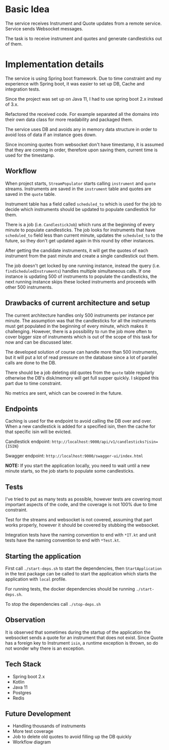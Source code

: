 # Basic Idea

The service receives Instrument and Quote updates from a remote service. Service sends Websocket messages. 

The task is to receive instrument and quotes and generate candlesticks out of them. 


# Implementation details
The service is using Spring boot framework. Due to time constraint and my experience with Spring boot, it was easier to set up DB, Cache and integration tests.

Since the project was set up on Java 11, I had to use spring boot 2.x instead of 3.x.

Refactored the received code. For example separated all the domains into their own data class for more readability and packaged them.

The service uses DB and avoids any in memory data structure in order to avoid loss of data if an instance goes down.

Since incoming quotes from websocket don't have timestamp, it is assumed that they are coming in order, therefore upon saving them, current time is used for the timestamp.

## Workflow
When project starts, `StreamPopulator` starts calling `instrument` and `quote` streams. Instruments are saved in the `instrument` table and quotes are saved in the `quote` table.

Instrument table has a field called `scheduled_to` which is used for the job to decide which instruments should be updated to populate candlestick for them.

There is a job (i.e. `CandlestickJob`) which runs at the beginning of every minute to populate candlesticks. The job looks for instruments that have `scheduled_to` field less than current minute, updates the `scheduled_to` to the future, so they don't get updated again in this round by other instances.

After getting the candidate instruments, it will get the quotes of each instrument from the past minute and create a single candlestick out them.

The job doesn't get locked by one running instance, instead the query (i.e. `findScheduledInstruments`) handles multiple simultaneous calls. If one instance is updating 500 of instruments to populate the candlesticks, the next running instance skips these locked instruments and proceeds with other 500 instruments.

## Drawbacks of current architecture and setup
The current architecture handles only 500 instruments per instance per minute. The assumption was that the candlesticks for all the instruments must get populated in the beginning of every minute, which makes it challenging. However, there is a possibility to run the job more often to cover bigger size of instruments which is out of the scope of this task for now and can be discussed later.

The developed solution of course can handle more than 500 instruments, but it will put a lot of read pressure on the database since a lot of parallel calls are done to the DB.

There should be a job deleting old quotes from the `quote` table regularly otherwise the DB's disk/memory will get full supper quickly. I skipped this part due to time constraint.

No metrics are sent, which can be covered in the future.

## Endpoints

Caching is used for the endpoint to avoid calling the DB over and over. When a new candlestick is added for a specified isin, then the cache for that specific isin will be evicted.

Candlestick endpoint: `http://localhost:9000/api/v1/candlesticks?isin={ISIN}`

Swagger endpoint: `http://localhost:9000/swagger-ui/index.html`

**NOTE:** If you start the application locally, you need to wait until a new minute starts, so the job starts to populate some candlesticks.

## Tests

I've tried to put as many tests as possible, however tests are covering most important aspects of the code, and the coverage is not 100% due to time constraint.

Test for the streams and websocket is not covered, assuming that part works properly, however it should be covered by stubbing the websocket.

Integration tests have the naming convention to end with `*IT.kt` and unit tests have the naming convention to end with `*Test.kt`.

## Starting the application

First call `./start-deps.sh` to start the dependencies, then `StartApplication` in the test package can be called to start the application which starts the application with `local` profile.

For running tests, the docker dependencies should be running `./start-deps.sh`.

To stop the dependencies call `./stop-deps.sh`

## Observation

It is observed that sometimes during the startup of the application the websocket sends a quote for an instrument that does not exist. Since Quote has a foreign key to Instrument `isin`, a runtime exception is thrown, so do not wonder why there is an exception.

## Tech Stack

- Spring boot 2.x
- Kotlin
- Java 11
- Postgres
- Redis

## Future Development

- Handling thousands of instruments
- More test coverage
- Job to delete old quotes to avoid filling up the DB quickly
- Workflow diagram


